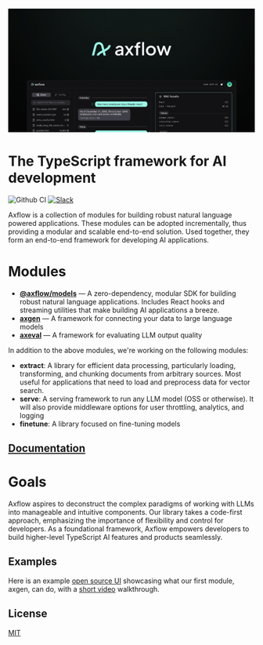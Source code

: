![Axflow banner](./assets/banner.jpg)

# The TypeScript framework for AI development

![Github CI](https://github.com/axflow/axflow/workflows/Github%20CI/badge.svg) [![Slack](https://img.shields.io/badge/Join%20Our%20Community-Slack-blue)](https://join.slack.com/t/axilladevelopers/shared_invite/zt-212wj3ek0-NHzIFtVg1lxL1t0ViPbysA)

Axflow is a collection of modules for building robust natural language powered applications. These modules can be adopted incrementally, thus providing a modular and scalable end-to-end solution.
Used together, they form an end-to-end framework for developing AI applications.

# Modules

- [**@axflow/models**](./packages/models/) &mdash; A zero-dependency, modular SDK for building robust natural language applications. Includes React hooks and streaming utilities that make building AI applications a breeze.
- [**axgen**](./packages/axgen/) &mdash; A framework for connecting your data to large language models
- [**axeval**](./packages/axeval/) &mdash; A framework for evaluating LLM output quality

In addition to the above modules, we're working on the following modules:

- **extract**: A library for efficient data processing, particularly loading, transforming, and chunking documents from arbitrary sources. Most useful for applications that need to load and preprocess data for vector search.
- **serve**: A serving framework to run any LLM model (OSS or otherwise). It will also provide middleware options for user throttling, analytics, and logging
- **finetune**: A library focused on fine-tuning models

## [Documentation](https://docs.axflow.dev)

# Goals

Axflow aspires to deconstruct the complex paradigms of working with LLMs into manageable and intuitive components.
Our library takes a code-first approach, emphasizing the importance of flexibility and control for developers.
As a foundational framework, Axflow empowers developers to build higher-level TypeScript AI features and products seamlessly.

## Examples

Here is an example [open source UI](https://github.com/axflow/original-demo-ui) showcasing what our first module, axgen, can do, with a [short video](https://www.loom.com/share/458f9b6679b740f0a5c78a33fffee3dc) walkthrough.

## License

[MIT](LICENSE.md)
